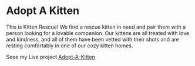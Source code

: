 # Adopt A Kitten

This is Kitten Rescue! We find a rescue kitten in need and pair them with a person looking for a lovable companion. Our kittens are all treated with love and kindness, and all of them have been vetted with their shots and are resting comfortably in one of our cozy kitten homes.


Seee my Live project [Adopt-A-Kitten](https://prones94.github.io/Adopt-A-Kitten/)
